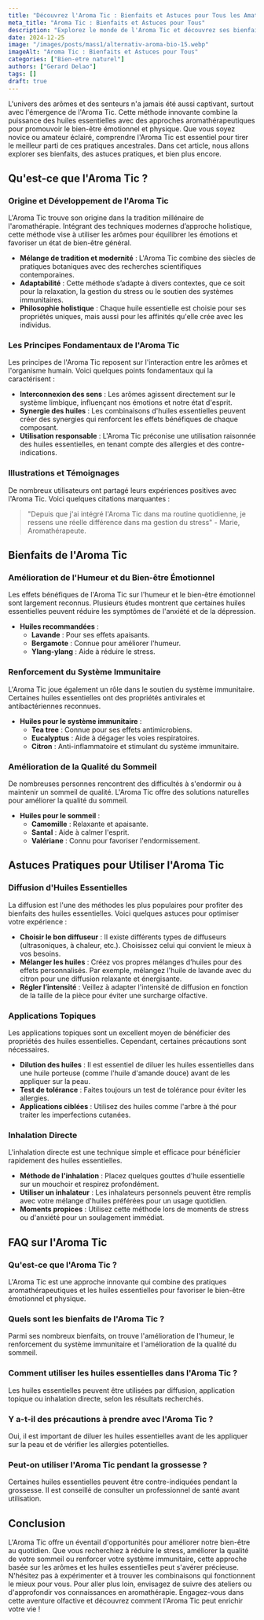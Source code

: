 ```yaml
---
title: "Découvrez l'Aroma Tic : Bienfaits et Astuces pour Tous les Amateurs"
meta_title: "Aroma Tic : Bienfaits et Astuces pour Tous"
description: "Explorez le monde de l'Aroma Tic et découvrez ses bienfaits, astuces pratiques et conseils d'experts pour en profiter pleinement."
date: 2024-12-25
image: "/images/posts/mass1/alternativ-aroma-bio-15.webp"
imageAlt: "Aroma Tic : Bienfaits et Astuces pour Tous"
categories: ["Bien-etre naturel"]
authors: ["Gerard Delao"]
tags: []
draft: true
---
```


L'univers des arômes et des senteurs n'a jamais été aussi captivant, surtout avec l'émergence de l'Aroma Tic. Cette méthode innovante combine la puissance des huiles essentielles avec des approches aromathérapeutiques pour promouvoir le bien-être émotionnel et physique. Que vous soyez novice ou amateur éclairé, comprendre l'Aroma Tic est essentiel pour tirer le meilleur parti de ces pratiques ancestrales. Dans cet article, nous allons explorer ses bienfaits, des astuces pratiques, et bien plus encore.

## Qu'est-ce que l'Aroma Tic ?

### Origine et Développement de l'Aroma Tic
L'Aroma Tic trouve son origine dans la tradition millénaire de l'aromathérapie. Intégrant des techniques modernes d’approche holistique, cette méthode vise à utiliser les arômes pour équilibrer les émotions et favoriser un état de bien-être général.

- **Mélange de tradition et modernité** : L'Aroma Tic combine des siècles de pratiques botaniques avec des recherches scientifiques contemporaines.
- **Adaptabilité** : Cette méthode s’adapte à divers contextes, que ce soit pour la relaxation, la gestion du stress ou le soutien des systèmes immunitaires.
- **Philosophie holistique** : Chaque huile essentielle est choisie pour ses propriétés uniques, mais aussi pour les affinités qu'elle crée avec les individus.

### Les Principes Fondamentaux de l'Aroma Tic
Les principes de l'Aroma Tic reposent sur l'interaction entre les arômes et l'organisme humain. Voici quelques points fondamentaux qui la caractérisent :

- **Interconnexion des sens** : Les arômes agissent directement sur le système limbique, influençant nos émotions et notre état d'esprit.
- **Synergie des huiles** : Les combinaisons d'huiles essentielles peuvent créer des synergies qui renforcent les effets bénéfiques de chaque composant.
- **Utilisation responsable** : L'Aroma Tic préconise une utilisation raisonnée des huiles essentielles, en tenant compte des allergies et des contre-indications.

### Illustrations et Témoignages
De nombreux utilisateurs ont partagé leurs expériences positives avec l'Aroma Tic. Voici quelques citations marquantes :

> "Depuis que j'ai intégré l'Aroma Tic dans ma routine quotidienne, je ressens une réelle différence dans ma gestion du stress" - Marie, Aromathérapeute.

## Bienfaits de l'Aroma Tic

### Amélioration de l'Humeur et du Bien-être Émotionnel
Les effets bénéfiques de l'Aroma Tic sur l'humeur et le bien-être émotionnel sont largement reconnus. Plusieurs études montrent que certaines huiles essentielles peuvent réduire les symptômes de l'anxiété et de la dépression.

- **Huiles recommandées** :
  - **Lavande** : Pour ses effets apaisants.
  - **Bergamote** : Connue pour améliorer l'humeur.
  - **Ylang-ylang** : Aide à réduire le stress.

### Renforcement du Système Immunitaire
L'Aroma Tic joue également un rôle dans le soutien du système immunitaire. Certaines huiles essentielles ont des propriétés antivirales et antibactériennes reconnues.

- **Huiles pour le système immunitaire** :
  - **Tea tree** : Connue pour ses effets antimicrobiens.
  - **Eucalyptus** : Aide à dégager les voies respiratoires.
  - **Citron** : Anti-inflammatoire et stimulant du système immunitaire.

### Amélioration de la Qualité du Sommeil
De nombreuses personnes rencontrent des difficultés à s'endormir ou à maintenir un sommeil de qualité. L'Aroma Tic offre des solutions naturelles pour améliorer la qualité du sommeil.

- **Huiles pour le sommeil** :
  - **Camomille** : Relaxante et apaisante.
  - **Santal** : Aide à calmer l'esprit.
  - **Valériane** : Connu pour favoriser l'endormissement.

## Astuces Pratiques pour Utiliser l'Aroma Tic

### Diffusion d'Huiles Essentielles
La diffusion est l'une des méthodes les plus populaires pour profiter des bienfaits des huiles essentielles. Voici quelques astuces pour optimiser votre expérience :

- **Choisir le bon diffuseur** : Il existe différents types de diffuseurs (ultrasoniques, à chaleur, etc.). Choisissez celui qui convient le mieux à vos besoins.
- **Mélanger les huiles** : Créez vos propres mélanges d’huiles pour des effets personnalisés. Par exemple, mélangez l'huile de lavande avec du citron pour une diffusion relaxante et énergisante.
- **Régler l’intensité** : Veillez à adapter l'intensité de diffusion en fonction de la taille de la pièce pour éviter une surcharge olfactive.

### Applications Topiques
Les applications topiques sont un excellent moyen de bénéficier des propriétés des huiles essentielles. Cependant, certaines précautions sont nécessaires.

- **Dilution des huiles** : Il est essentiel de diluer les huiles essentielles dans une huile porteuse (comme l'huile d'amande douce) avant de les appliquer sur la peau.
- **Test de tolérance** : Faites toujours un test de tolérance pour éviter les allergies.
- **Applications ciblées** : Utilisez des huiles comme l'arbre à thé pour traiter les imperfections cutanées.

### Inhalation Directe
L'inhalation directe est une technique simple et efficace pour bénéficier rapidement des huiles essentielles.

- **Méthode de l'inhalation** : Placez quelques gouttes d'huile essentielle sur un mouchoir et respirez profondément.
- **Utiliser un inhalateur** : Les inhalateurs personnels peuvent être remplis avec votre mélange d'huiles préférées pour un usage quotidien.
- **Moments propices** : Utilisez cette méthode lors de moments de stress ou d'anxiété pour un soulagement immédiat.

## FAQ sur l'Aroma Tic

### Qu'est-ce que l'Aroma Tic ?
L'Aroma Tic est une approche innovante qui combine des pratiques aromathérapeutiques et les huiles essentielles pour favoriser le bien-être émotionnel et physique.

### Quels sont les bienfaits de l'Aroma Tic ?
Parmi ses nombreux bienfaits, on trouve l'amélioration de l'humeur, le renforcement du système immunitaire et l'amélioration de la qualité du sommeil.

### Comment utiliser les huiles essentielles dans l'Aroma Tic ?
Les huiles essentielles peuvent être utilisées par diffusion, application topique ou inhalation directe, selon les résultats recherchés.

### Y a-t-il des précautions à prendre avec l'Aroma Tic ?
Oui, il est important de diluer les huiles essentielles avant de les appliquer sur la peau et de vérifier les allergies potentielles.

### Peut-on utiliser l'Aroma Tic pendant la grossesse ?
Certaines huiles essentielles peuvent être contre-indiquées pendant la grossesse. Il est conseillé de consulter un professionnel de santé avant utilisation.

## Conclusion
L'Aroma Tic offre un éventail d'opportunités pour améliorer notre bien-être au quotidien. Que vous recherchiez à réduire le stress, améliorer la qualité de votre sommeil ou renforcer votre système immunitaire, cette approche basée sur les arômes et les huiles essentielles peut s'avérer précieuse. N'hésitez pas à expérimenter et à trouver les combinaisons qui fonctionnent le mieux pour vous. Pour aller plus loin, envisagez de suivre des ateliers ou d'approfondir vos connaissances en aromathérapie. Engagez-vous dans cette aventure olfactive et découvrez comment l'Aroma Tic peut enrichir votre vie !


